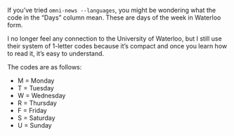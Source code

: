 If you’ve tried `omni-news --languages`,
you might be wondering what the code in the “Days” column mean.
These are days of the week in Waterloo form.

I no longer feel any connection to the University of Waterloo, 
but I still use their system of 1-letter codes because it’s compact
and once you learn how to read it, it’s easy to understand.

The codes are as follows:
- M = Monday
- T = Tuesday
- W = Wednesday
- R = Thursday
- F = Friday
- S = Saturday
- U = Sunday
